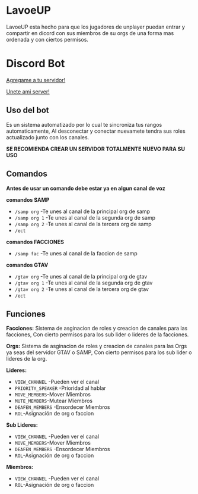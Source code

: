 # LavoeUP

LavoeUP esta hecho para que los jugadores de unplayer puedan entrar y compartir en dicord
con sus miembros de su orgs de una forma mas ordenada y con ciertos permisos.

# Discord Bot
[Agregame a tu servidor!](https://discord.com/api/oauth2/authorize?client_id=745396338312609812&permissions=8&scope=bot)

[Unete ami server!](https://discord.gg/7v3KXjk)

## Uso del bot
Es un sistema automatizado por lo cual te sincroniza tus rangos automaticamente, 
Al desconectar y conectar nuevamete tendra sus roles actualizado junto con los canales.

**SE RECOMIENDA CREAR UN SERVIDOR TOTALMENTE NUEVO PARA SU USO**
## Comandos
**Antes de usar un comando debe estar ya en algun canal de voz**

**comandos SAMP**
* `/samp org` -Te unes al canal de la principal org de samp
* `/samp org 1` -Te unes al canal de la segunda org de samp
* `/samp org 2` -Te unes al canal de la tercera org de samp
* `/ect`

**comandos FACCIONES**
* `/samp fac` -Te unes al canal de la faccion de samp

**comandos GTAV**
* `/gtav org` -Te unes al canal de la principal org de gtav
* `/gtav org 1` -Te unes al canal de la segunda org de gtav
* `/gtav org 2` -Te unes al canal de la tercera org de gtav
* `/ect`

## Funciones

**Facciones:**
Sistema de asginacion de roles y creacion de canales para las facciones,
Con cierto permisos para los sub lider o lideres de la facciones.


**Orgs:**
Sistema de asginacion de roles y creacion de canales para las Orgs ya seas del servidor GTAV o SAMP,
Con cierto permisos para los sub lider o lideres de la org.

**Lideres:**
* `VIEW_CHANNEL` -Pueden ver el canal
* `PRIORITY_SPEAKER` -Prioridad al hablar
* `MOVE_MEMBERS`-Mover Miembros
* `MUTE_MEMBERS`-Mutear Miembros
* `DEAFEN_MEMBERS` -Ensordecer Miembros
* `ROL`-Asignación de org o faccion

**Sub Lideres:**
* `VIEW_CHANNEL` -Pueden ver el canal
* `MOVE_MEMBERS`-Mover Miembros
* `DEAFEN_MEMBERS` -Ensordecer Miembros
* `ROL`-Asignación de org o faccion

**Miembros:**
* `VIEW_CHANNEL` -Pueden ver el canal
* `ROL`-Asignación de org o faccion



